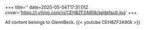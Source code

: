 +++
title=''
date=2020-05-04T17:31:01Z
cover='https://i.ytimg.com/vi/CEH8ZF2A90k/sddefault.jpg'
+++

All content belongs to GlennBeck.
{{< youtube CEH8ZF2A90k >}}
